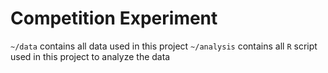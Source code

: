 # Competition Experiment

`~/data` contains all data used in this project
`~/analysis` contains all `R` script used in this project to analyze the data
